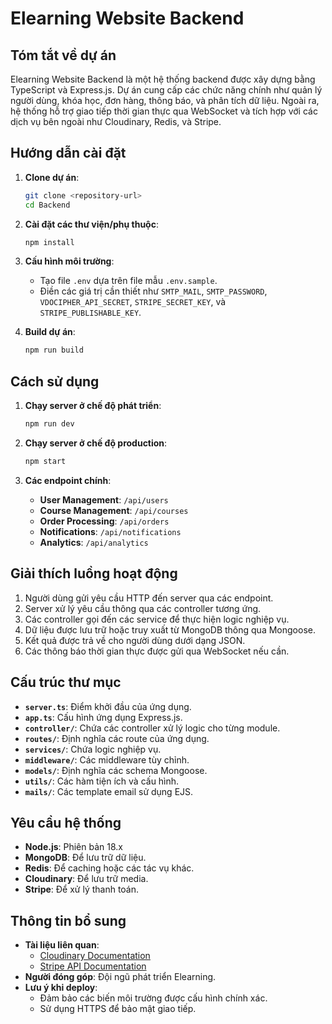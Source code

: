 # Elearning Website Backend

## Tóm tắt về dự án
Elearning Website Backend là một hệ thống backend được xây dựng bằng TypeScript và Express.js. Dự án cung cấp các chức năng chính như quản lý người dùng, khóa học, đơn hàng, thông báo, và phân tích dữ liệu. Ngoài ra, hệ thống hỗ trợ giao tiếp thời gian thực qua WebSocket và tích hợp với các dịch vụ bên ngoài như Cloudinary, Redis, và Stripe.

## Hướng dẫn cài đặt
1. **Clone dự án**:
   ```bash
   git clone <repository-url>
   cd Backend
   ```

2. **Cài đặt các thư viện/phụ thuộc**:
   ```bash
   npm install
   ```

3. **Cấu hình môi trường**:
   - Tạo file `.env` dựa trên file mẫu `.env.sample`.
   - Điền các giá trị cần thiết như `SMTP_MAIL`, `SMTP_PASSWORD`, `VDOCIPHER_API_SECRET`, `STRIPE_SECRET_KEY`, và `STRIPE_PUBLISHABLE_KEY`.

4. **Build dự án**:
   ```bash
   npm run build
   ```

## Cách sử dụng
1. **Chạy server ở chế độ phát triển**:
   ```bash
   npm run dev
   ```

2. **Chạy server ở chế độ production**:
   ```bash
   npm start
   ```

3. **Các endpoint chính**:
   - **User Management**: `/api/users`
   - **Course Management**: `/api/courses`
   - **Order Processing**: `/api/orders`
   - **Notifications**: `/api/notifications`
   - **Analytics**: `/api/analytics`

## Giải thích luồng hoạt động
1. Người dùng gửi yêu cầu HTTP đến server qua các endpoint.
2. Server xử lý yêu cầu thông qua các controller tương ứng.
3. Các controller gọi đến các service để thực hiện logic nghiệp vụ.
4. Dữ liệu được lưu trữ hoặc truy xuất từ MongoDB thông qua Mongoose.
5. Kết quả được trả về cho người dùng dưới dạng JSON.
6. Các thông báo thời gian thực được gửi qua WebSocket nếu cần.

## Cấu trúc thư mục
- **`server.ts`**: Điểm khởi đầu của ứng dụng.
- **`app.ts`**: Cấu hình ứng dụng Express.js.
- **`controller/`**: Chứa các controller xử lý logic cho từng module.
- **`routes/`**: Định nghĩa các route của ứng dụng.
- **`services/`**: Chứa logic nghiệp vụ.
- **`middleware/`**: Các middleware tùy chỉnh.
- **`models/`**: Định nghĩa các schema Mongoose.
- **`utils/`**: Các hàm tiện ích và cấu hình.
- **`mails/`**: Các template email sử dụng EJS.

## Yêu cầu hệ thống
- **Node.js**: Phiên bản 18.x
- **MongoDB**: Để lưu trữ dữ liệu.
- **Redis**: Để caching hoặc các tác vụ khác.
- **Cloudinary**: Để lưu trữ media.
- **Stripe**: Để xử lý thanh toán.

## Thông tin bổ sung
- **Tài liệu liên quan**:
  - [Cloudinary Documentation](https://cloudinary.com/documentation)
  - [Stripe API Documentation](https://stripe.com/docs/api)
- **Người đóng góp**: Đội ngũ phát triển Elearning.
- **Lưu ý khi deploy**:
  - Đảm bảo các biến môi trường được cấu hình chính xác.
  - Sử dụng HTTPS để bảo mật giao tiếp.
